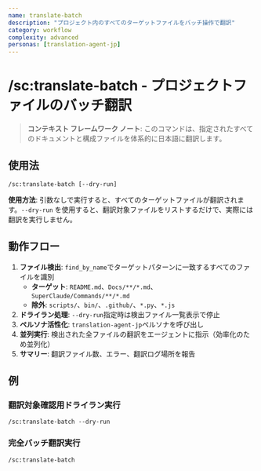 ```yaml
---
name: translate-batch
description: "プロジェクト内のすべてのターゲットファイルをバッチ操作で翻訳"
category: workflow
complexity: advanced
personas: [translation-agent-jp]
---
```


# /sc:translate-batch - プロジェクトファイルのバッチ翻訳

> **コンテキスト フレームワーク ノート**: このコマンドは、指定されたすべてのドキュメントと構成ファイルを体系的に日本語に翻訳します。

## 使用法
```
/sc:translate-batch [--dry-run]
```
**使用方法**: 引数なしで実行すると、すべてのターゲットファイルが翻訳されます。`--dry-run` を使用すると、翻訳対象ファイルをリストするだけで、実際には翻訳を実行しません。

## 動作フロー
1. **ファイル検出**: `find_by_name`でターゲットパターンに一致するすべてのファイルを識別
    - **ターゲット**: `README.md`、`Docs/**/*.md`、`SuperClaude/Commands/**/*.md`
    - **除外**: `scripts/`、`bin/`、`.github/`、`*.py`、`*.js`
2. **ドライラン処理**: `--dry-run`指定時は検出ファイル一覧表示で停止
3. **ペルソナ活性化**: `translation-agent-jp`ペルソナを呼び出し
4. **並列実行**: 検出された全ファイルの翻訳をエージェントに指示（効率化のため並列化）
5. **サマリー**: 翻訳ファイル数、エラー、翻訳ログ場所を報告

## 例

### 翻訳対象確認用ドライラン実行
```
/sc:translate-batch --dry-run
```

### 完全バッチ翻訳実行
```
/sc:translate-batch
```